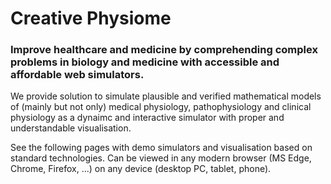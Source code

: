 <div class="w3-center">

# Creative Physiome
### Improve healthcare and medicine by comprehending complex problems in biology and medicine with accessible and affordable web simulators.
</div>



We provide solution to simulate plausible and verified mathematical models of (mainly but not only) medical physiology, pathophysiology and clinical physiology as a dynaimc and interactive simulator with proper and understandable visualisation.

See the following pages with demo simulators and visualisation based on standard technologies. Can be viewed in any modern browser (MS Edge, Chrome, Firefox, ...) on any device (desktop PC, tablet, phone).

<bdl-carousel images="navigationleft.gif|navigationbottom.gif|simulatorstartstop.gif" infos=" Navigate to specific page or simulator. You may hide navigation pane.| Got to previous or next page using buttons below each page. | If simulator appears, it needs to be started/stopped. A step can be done as well" interval="20"></bdl-carousel>



